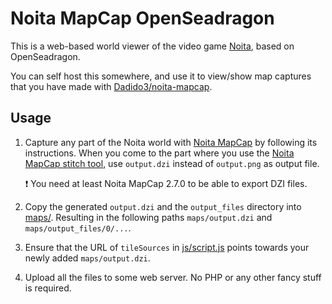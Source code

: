 # Noita MapCap OpenSeadragon

This is a web-based world viewer of the video game [Noita](https://noitagame.com/), based on OpenSeadragon.

You can self host this somewhere, and use it to view/show map captures that you have made with [Dadido3/noita-mapcap](https://github.com/Dadido3/noita-mapcap).

## Usage

1. Capture any part of the Noita world with [Noita MapCap](https://github.com/Dadido3/noita-mapcap) by following its instructions.
   When you come to the part where you use the [Noita MapCap stitch tool](https://github.com/Dadido3/noita-mapcap/tree/master/bin/stitch), use `output.dzi` instead of `output.png` as output file.

   :heavy_exclamation_mark: You need at least Noita MapCap 2.7.0 to be able to export DZI files.

2. Copy the generated `output.dzi` and the `output_files` directory into [maps/](maps/). Resulting in the following paths `maps/output.dzi` and `maps/output_files/0/...`.

3. Ensure that the URL of `tileSources` in [js/script.js](js/script.js) points towards your newly added `maps/output.dzi`.

4. Upload all the files to some web server. No PHP or any other fancy stuff is required.
